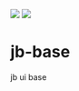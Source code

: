 ![](https://github.com/dounine/jb-base/workflows/Node.js%20CI/badge.svg) ![](https://img.shields.io/github/license/dounine/jb-base)

# jb-base
jb ui base 

